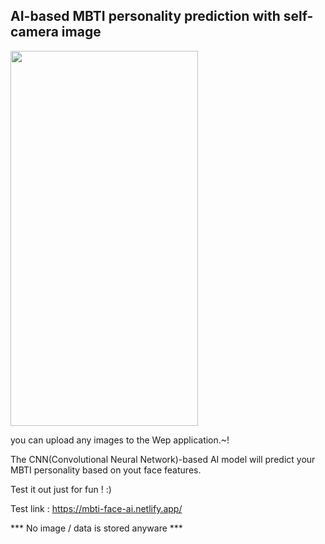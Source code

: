

## AI-based MBTI personality prediction with self-camera image

<img src="https://user-images.githubusercontent.com/35905280/126366824-956f8e88-5adf-4348-9687-9681e2e78f27.png" width="300" height="600">


you can upload any images to the Wep application.~!

The CNN(Convolutional Neural Network)-based AI model will predict your MBTI personality based on yout face features. 



Test it out just for fun ! :)


Test link :
https://mbti-face-ai.netlify.app/

*** No image / data is stored anyware ***
